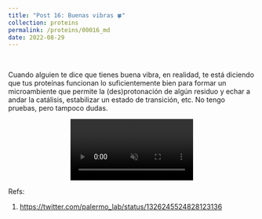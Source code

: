```yaml
---
title: "Post 16: Buenas vibras 🍀"
collection: proteins
permalink: /proteins/00016_md
date: 2022-08-29
---
```


&nbsp;

Cuando alguien te dice que tienes buena vibra, en realidad, te está diciendo que tus proteínas funcionan lo suficientemente bien para formar un microambiente que permite la (des)protonación de algún residuo y echar a andar la catálisis, estabilizar un estado de transición, etc. No tengo pruebas, pero tampoco dudas. 

<div>
<center>
<video width="250" autoplay="autoplay" loop="true" controls muted>
  <source src="/images/proteins/00016_md.mp4" type="video/mp4">
  Your browser does not support the video tag.
</video>
</center>
</div>


Refs:
1. <https://twitter.com/palermo_lab/status/1326245524828123136>
